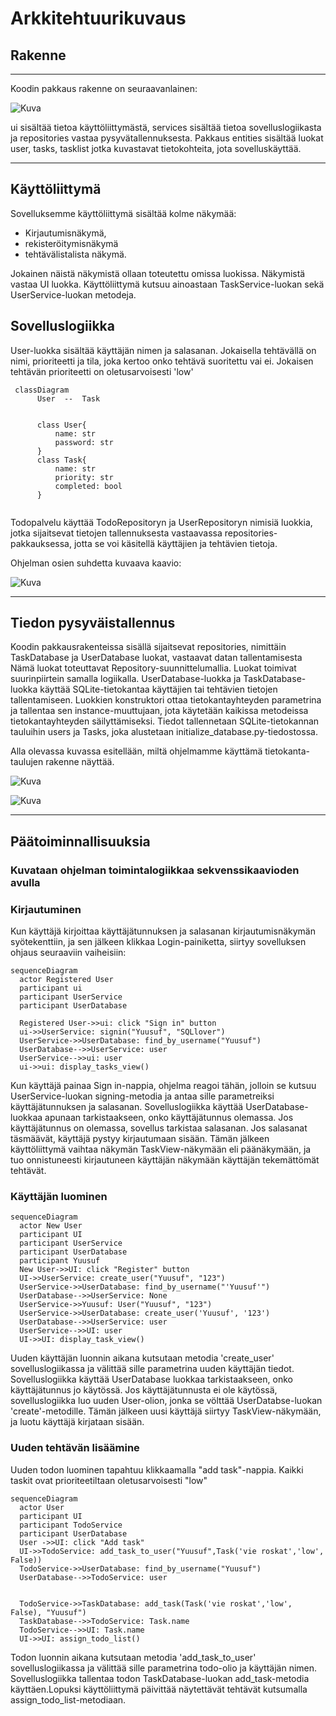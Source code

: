 # **Arkkitehtuurikuvaus**

## **Rakenne**
***
Koodin pakkaus rakenne on seuraavanlainen:

![Kuva](./Kuvat/ohtekaavio2.png) 

ui sisältää tietoa käyttöliittymästä, services sisältää  tietoa sovelluslogiikasta ja repositories vastaa pysyvätallennuksesta. Pakkaus entities sisältää luokat user, tasks, tasklist jotka kuvastavat tietokohteita, jota sovelluskäyttää.
****
## **Käyttöliittymä**
Sovelluksemme käyttöliittymä sisältää kolme näkymää: 
- Kirjautumisnäkymä, 
- rekisteröitymisnäkymä
- tehtävälistalista näkymä. 

Jokainen näistä näkymistä ollaan toteutettu omissa luokissa. Näkymistä vastaa UI luokka. Käyttöliittymä kutsuu ainoastaan TaskService-luokan  sekä UserService-luokan metodeja.







## **Sovelluslogiikka**

User-luokka sisältää käyttäjän nimen ja salasanan. Jokaisella tehtävällä on nimi, prioriteetti ja tila, joka kertoo onko tehtävä suoritettu vai ei. Jokaisen tehtävän prioriteetti on oletusarvoisesti 'low'
```mermaid
 classDiagram
      User  --  Task
      
      
      class User{
          name: str
          password: str
      }
      class Task{
          name: str
          priority: str
          completed: bool
      }
      
```
Todopalvelu käyttää TodoRepositoryn ja UserRepositoryn nimisiä luokkia, jotka sijaitsevat tietojen tallennuksesta vastaavassa repositories-pakkauksessa, jotta se voi käsitellä käyttäjien ja tehtävien tietoja.

Ohjelman osien suhdetta kuvaava kaavio:

![Kuva](./Kuvat/pakettikaavio.png) 
***
## **Tiedon pysyväistallennus**

Koodin pakkausrakenteissa sisällä sijaitsevat repositories, nimittäin TaskDatabase ja UserDatabase luokat, vastaavat datan tallentamisesta  Nämä luokat toteuttavat Repository-suunnittelumallia. Luokat toimivat suurinpiirtein samalla logiikalla. 
UserDatabase-luokka ja  TaskDatabase-luokka käyttää SQLite-tietokantaa käyttäjien tai tehtävien tietojen tallentamiseen. Luokkien konstruktori ottaa tietokantayhteyden parametrina ja tallentaa sen instance-muuttujaan, jota käytetään kaikissa metodeissa tietokantayhteyden säilyttämiseksi. Tiedot tallennetaan SQLite-tietokannan tauluihin users ja Tasks, joka alustetaan initialize_database.py-tiedostossa.

Alla olevassa kuvassa esitellään, miltä ohjelmamme käyttämä tietokanta-taulujen rakenne näyttää.

![Kuva](./Kuvat/Users_taulu.png)

![Kuva](./Kuvat/Task_taulu.png)
****

## **Päätoiminnallisuuksia**
### Kuvataan ohjelman toimintalogiikkaa sekvenssikaavioden avulla

### **Kirjautuminen**
Kun käyttäjä kirjoittaa käyttäjätunnuksen ja salasanan kirjautumisnäkymän syötekenttiin, ja sen jälkeen klikkaa Login-painiketta, siirtyy sovelluksen ohjaus seuraaviin vaiheisiin:

```mermaid
sequenceDiagram
  actor Registered User
  participant ui
  participant UserService
  participant UserDatabase

  Registered User->>ui: click "Sign in" button
  ui->>UserService: signin("Yuusuf", "SQLlover")
  UserService->>UserDatabase: find_by_username("Yuusuf")
  UserDatabase-->>UserService: user
  UserService-->>ui: user
  ui->>ui: display_tasks_view()
```

Kun käyttäjä painaa Sign in-nappia, ohjelma reagoi tähän, jolloin se kutsuu UserService-luokan signing-metodia ja antaa sille parametreiksi käyttäjätunnuksen ja salasanan. Sovelluslogiikka käyttää UserDatabase-luokkaa apunaan tarkistaakseen, onko käyttäjätunnus olemassa. Jos käyttäjätunnus on olemassa, sovellus tarkistaa salasanan. Jos salasanat täsmäävät, käyttäjä pystyy kirjautumaan sisään. Tämän jälkeen käyttöliittymä vaihtaa näkymän TaskView-näkymään eli päänäkymään, ja tuo onnistuneesti kirjautuneen käyttäjän näkymään käyttäjän tekemättömät tehtävät.

### **Käyttäjän luominen**

```mermaid
sequenceDiagram
  actor New User
  participant UI
  participant UserService
  participant UserDatabase
  participant Yuusuf
  New User->>UI: click "Register" button
  UI->>UserService: create_user("Yuusuf", "123")
  UserService->>UserDatabase: find_by_username("'Yuusuf'")
  UserDatabase-->>UserService: None
  UserService->>Yuusuf: User("Yuusuf", "123")
  UserService->>UserDatabase: create_user('Yuusuf', '123')
  UserDatabase-->>UserService: user
  UserService-->>UI: user
  UI->>UI: display_task_view()
```

Uuden käyttäjän luonnin aikana kutsutaan metodia 'create_user' sovelluslogiikassa ja välittää sille parametrina uuden käyttäjän tiedot. Sovelluslogiikka käyttää UserDatabase luokkaa tarkistaakseen, onko käyttäjätunnus jo käytössä. Jos käyttäjätunnusta ei ole käytössä, sovelluslogiikka luo uuden User-olion, jonka se völttää UserDatabse-luokan 'create'-metodille. Tämän jälkeen uusi käyttäjä siirtyy TaskView-näkymään, ja luotu käyttäjä kirjataan sisään.

### **Uuden tehtävän lisäämine**
Uuden todon luominen tapahtuu klikkaamalla "add task"-nappia. Kaikki taskit ovat prioriteetiltaan oletusarvoisesti "low"

```mermaid
sequenceDiagram
  actor User 
  participant UI
  participant TodoService
  participant UserDatabase
  User ->>UI: click "Add task"
  UI->>TodoService: add_task_to_user("Yuusuf",Task('vie roskat','low', False))
  TodoService->>UserDatabase: find_by_username("Yuusuf")
  UserDatabase-->>TodoService: user
  
  
  TodoService->>TaskDatabase: add_task(Task('vie roskat','low', False), "Yuusuf")
  TaskDatabase-->>TodoService: Task.name
  TodoService-->>UI: Task.name 
  UI->>UI: assign_todo_list()
```
Todon luonnin aikana kutsutaan metodia 'add_task_to_user' sovelluslogiikassa ja välittää sille parametrina todo-olio ja käyttäjän nimen. Sovelluslogiikka tallentaa todon TaskDatabase-luokan add_task-metodia käyttäen.Lopuksi käyttöliittymä päivittää näytettävät tehtävät kutsumalla assign_todo_list-metodiaan. 